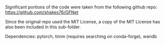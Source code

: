 Significant portions of the code were taken from the following github repo:
https://github.com/shakes76/GFNet

Since the original repo used the MIT License, a copy of the MIT License has also been included in this sub-folder.

Dependencies: pytorch, timm (requires searching on conda-forge), wandb
